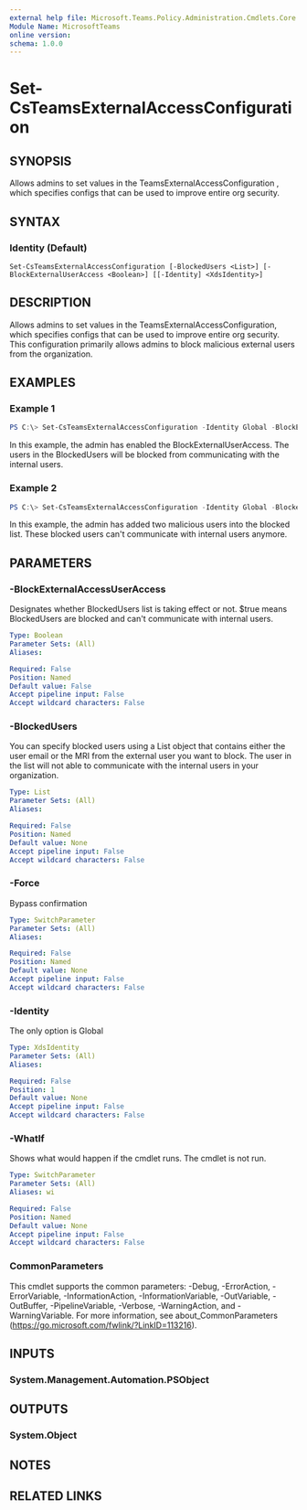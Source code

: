 ```yaml
---
external help file: Microsoft.Teams.Policy.Administration.Cmdlets.Core.dll-Help.xml
Module Name: MicrosoftTeams
online version:
schema: 1.0.0
---
```

# Set-CsTeamsExternalAccessConfiguration

## SYNOPSIS
Allows admins to set values in the TeamsExternalAccessConfiguration
, which specifies configs that can be used to improve entire org security.


## SYNTAX

### Identity (Default)
```
Set-CsTeamsExternalAccessConfiguration [-BlockedUsers <List>] [-BlockExternalUserAccess <Boolean>] [[-Identity] <XdsIdentity>]
```

## DESCRIPTION
Allows admins to set values in the TeamsExternalAccessConfiguration, which specifies configs that can be used to improve entire org security. This configuration primarily allows admins to block malicious external users from the organization.

## EXAMPLES

### Example 1
```powershell
PS C:\> Set-CsTeamsExternalAccessConfiguration -Identity Global -BlockExternalAccessUserAccess $true
```

In this example, the admin has enabled the BlockExternalUserAccess. The users in the BlockedUsers will be blocked from communicating with the internal users.

### Example 2
```powershell
PS C:\> Set-CsTeamsExternalAccessConfiguration -Identity Global -BlockedUsers @("user1@malicious.com", "user2@malicious.com")
```

In this example, the admin has added two malicious users into the blocked list. These blocked users can't communicate with internal users anymore.

## PARAMETERS

### -BlockExternalAccessUserAccess
Designates whether BlockedUsers list is taking effect or not. $true means BlockedUsers are blocked and can't communicate with internal users.

```yaml
Type: Boolean
Parameter Sets: (All)
Aliases:

Required: False
Position: Named
Default value: False
Accept pipeline input: False
Accept wildcard characters: False
```

### -BlockedUsers
You can specify blocked users using a List object that contains either the user email or the MRI from the external user you want to block. The user in the list will not able to communicate with the internal users in your organization.

```yaml
Type: List
Parameter Sets: (All)
Aliases: 

Required: False
Position: Named
Default value: None
Accept pipeline input: False
Accept wildcard characters: False
```

### -Force
Bypass confirmation

```yaml
Type: SwitchParameter
Parameter Sets: (All)
Aliases:

Required: False
Position: Named
Default value: None
Accept pipeline input: False
Accept wildcard characters: False
```

### -Identity
The only option is Global

```yaml
Type: XdsIdentity
Parameter Sets: (All)
Aliases:

Required: False
Position: 1
Default value: None
Accept pipeline input: False
Accept wildcard characters: False
```

### -WhatIf
Shows what would happen if the cmdlet runs.
The cmdlet is not run.

```yaml
Type: SwitchParameter
Parameter Sets: (All)
Aliases: wi

Required: False
Position: Named
Default value: None
Accept pipeline input: False
Accept wildcard characters: False
```

### CommonParameters
This cmdlet supports the common parameters: -Debug, -ErrorAction, -ErrorVariable, -InformationAction, -InformationVariable, -OutVariable, -OutBuffer, -PipelineVariable, -Verbose, -WarningAction, and -WarningVariable.
For more information, see about_CommonParameters (https://go.microsoft.com/fwlink/?LinkID=113216).

## INPUTS

### System.Management.Automation.PSObject
## OUTPUTS

### System.Object
## NOTES

## RELATED LINKS
